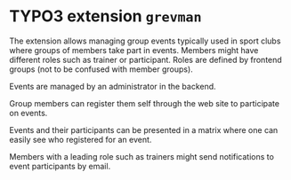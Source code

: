 # TYPO3 extension `grevman`

The extension allows managing group events typically used in sport clubs
where groups of members take part in events. Members might have different
roles such as trainer or participant. Roles are defined by frontend groups (not
to be confused with member groups).

Events are managed by an administrator in the backend.

Group members can register them self through the web site to participate on
events.

Events and their participants can be presented in a matrix where one can
easily see who registered for an event.

Members with a leading role such as trainers might send notifications to event
participants by email.
